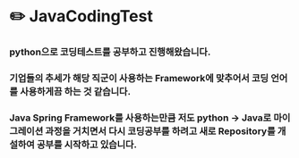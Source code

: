# ✏️ JavaCodingTest

### python으로 코딩테스트를 공부하고 진행해왔습니다.
### 기업들의 추세가 해당 직군이 사용하는 Framework에 맞추어서 코딩 언어를 사용하게끔 하는 것 같습니다. 
### Java Spring Framework를 사용하는만큼 저도 python -> Java로 마이그레이션 과정을 거치면서 다시 코딩공부를 하려고 새로 Repository를 개설하여 공부를 시작하고 있습니다.
